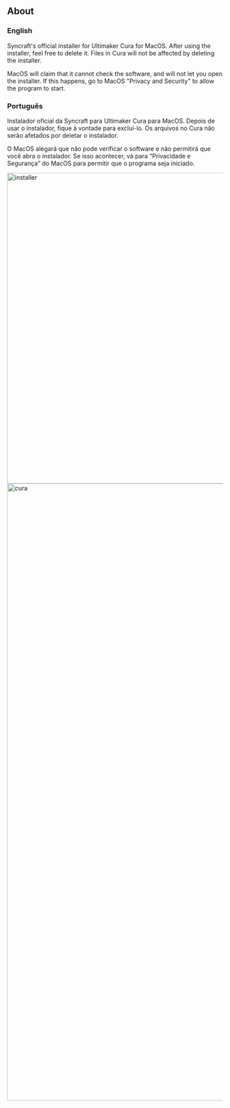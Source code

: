 ## About

### English
Syncraft's official installer for Ultimaker Cura for MacOS.
After using the installer, feel free to delete it.
Files in Cura will not be affected by deleting the installer.

MacOS will claim that it cannot check the software, and will not let you open the installer.
If this happens, go to MacOS "Privacy and Security" to allow the program to start.

### Português
Instalador oficial da Syncraft para Ultimaker Cura para MacOS.
Depois de usar o instalador, fique à vontade para excluí-lo.
Os arquivos no Cura não serão afetados por deletar o instalador.

O MacOS alegará que não pode verificar o software e não permitirá que você abra o instalador.
Se isso acontecer, vá para “Privacidade e Segurança” do MacOS para permitir que o programa seja iniciado.

<img width="725" alt="installer" src="https://github.com/SYNCRAFT-GITHUB/SyncraftInstallerForCura-MacOS/assets/110249038/1b3219e5-cc07-45a4-9cbc-29579f8f578f">

<img width="1440" alt="cura" src="https://github.com/SYNCRAFT-GITHUB/SyncraftInstallerForCura-MacOS/assets/110249038/9a104358-d7f5-4d4e-bb36-fbdeb22f656f">
